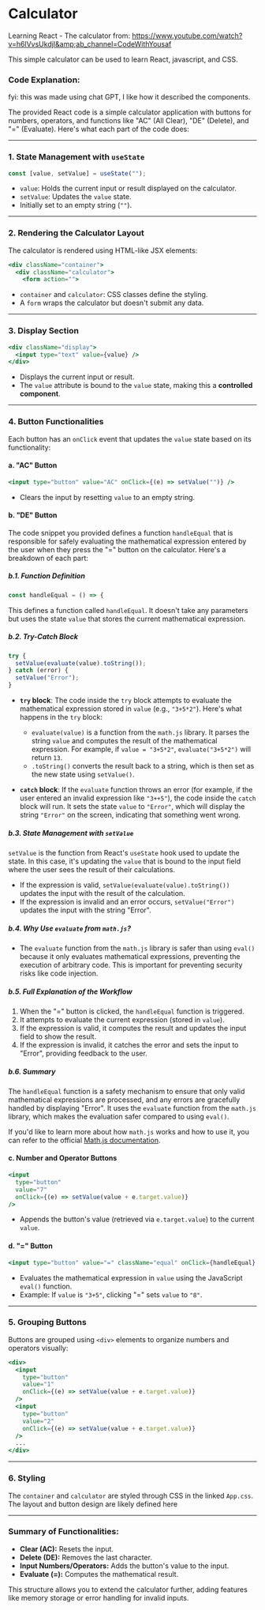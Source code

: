 # Calculator

Learning React - The calculator from: https://www.youtube.com/watch?v=h6lVvsUkdjI&amp;ab_channel=CodeWithYousaf

This simple calculator can be used to learn React, javascript, and CSS.

### Code Explanation:

fyi: this was made using chat GPT, I like how it described the components.

The provided React code is a simple calculator application with buttons for numbers, operators, and functions like "AC" (All Clear), "DE" (Delete), and "=" (Evaluate). Here's what each part of the code does:

---

### 1. **State Management with `useState`**

```jsx
const [value, setValue] = useState("");
```

- `value`: Holds the current input or result displayed on the calculator.
- `setValue`: Updates the `value` state.
- Initially set to an empty string (`""`).

---

### 2. **Rendering the Calculator Layout**

The calculator is rendered using HTML-like JSX elements:

```jsx
<div className="container">
  <div className="calculator">
    <form action="">
```

- `container` and `calculator`: CSS classes define the styling.
- A `form` wraps the calculator but doesn't submit any data.

---

### 3. **Display Section**

```jsx
<div className="display">
  <input type="text" value={value} />
</div>
```

- Displays the current input or result.
- The `value` attribute is bound to the `value` state, making this a **controlled component**.

---

### 4. **Button Functionalities**

Each button has an `onClick` event that updates the `value` state based on its functionality:

#### a. **"AC" Button**

```jsx
<input type="button" value="AC" onClick={(e) => setValue("")} />
```

- Clears the input by resetting `value` to an empty string.

#### b. **"DE" Button**

The code snippet you provided defines a function `handleEqual` that is responsible for safely evaluating the mathematical expression entered by the user when they press the "=" button on the calculator. Here's a breakdown of each part:

##### b.1. **Function Definition**

```javascript
const handleEqual = () => {
```

This defines a function called `handleEqual`. It doesn't take any parameters but uses the state `value` that stores the current mathematical expression.

##### b.2. **Try-Catch Block**

```javascript
try {
  setValue(evaluate(value).toString());
} catch (error) {
  setValue("Error");
}
```

- **`try` block**: The code inside the `try` block attempts to evaluate the mathematical expression stored in `value` (e.g., `"3+5*2"`). Here's what happens in the `try` block:

  - `evaluate(value)` is a function from the `math.js` library. It parses the string `value` and computes the result of the mathematical expression. For example, if `value = "3+5*2"`, `evaluate("3+5*2")` will return `13`.
  - `.toString()` converts the result back to a string, which is then set as the new state using `setValue()`.

- **`catch` block**: If the `evaluate` function throws an error (for example, if the user entered an invalid expression like `"3++5"`), the code inside the `catch` block will run. It sets the state `value` to `"Error"`, which will display the string `"Error"` on the screen, indicating that something went wrong.

##### b.3. **State Management with `setValue`**

`setValue` is the function from React's `useState` hook used to update the state. In this case, it's updating the `value` that is bound to the input field where the user sees the result of their calculations.

- If the expression is valid, `setValue(evaluate(value).toString())` updates the input with the result of the calculation.
- If the expression is invalid and an error occurs, `setValue("Error")` updates the input with the string "Error".

##### b.4. **Why Use `evaluate` from `math.js`?**

- The `evaluate` function from the `math.js` library is safer than using `eval()` because it only evaluates mathematical expressions, preventing the execution of arbitrary code. This is important for preventing security risks like code injection.

##### b.5. Full Explanation of the Workflow

1. When the "=" button is clicked, the `handleEqual` function is triggered.
2. It attempts to evaluate the current expression (stored in `value`).
3. If the expression is valid, it computes the result and updates the input field to show the result.
4. If the expression is invalid, it catches the error and sets the input to "Error", providing feedback to the user.

##### b.6. Summary

The `handleEqual` function is a safety mechanism to ensure that only valid mathematical expressions are processed, and any errors are gracefully handled by displaying "Error". It uses the `evaluate` function from the `math.js` library, which makes the evaluation safer compared to using `eval()`.

If you'd like to learn more about how `math.js` works and how to use it, you can refer to the official [Math.js documentation](https://mathjs.org/docs/).

#### c. **Number and Operator Buttons**

```jsx
<input
  type="button"
  value="7"
  onClick={(e) => setValue(value + e.target.value)}
/>
```

- Appends the button's value (retrieved via `e.target.value`) to the current `value`.

#### d. **"=" Button**

```jsx
<input type="button" value="=" className="equal" onClick={handleEqual} />
```

- Evaluates the mathematical expression in `value` using the JavaScript `eval()` function.
- Example: If `value` is `"3+5"`, clicking "=" sets `value` to `"8"`.

---

### 5. **Grouping Buttons**

Buttons are grouped using `<div>` elements to organize numbers and operators visually:

```jsx
<div>
  <input
    type="button"
    value="1"
    onClick={(e) => setValue(value + e.target.value)}
  />
  <input
    type="button"
    value="2"
    onClick={(e) => setValue(value + e.target.value)}
  />
  ...
</div>
```

---

### 6. **Styling**

The `container` and `calculator` are styled through CSS in the linked `App.css`. The layout and button design are likely defined here

---

### Summary of Functionalities:

- **Clear (AC):** Resets the input.
- **Delete (DE):** Removes the last character.
- **Input Numbers/Operators:** Adds the button's value to the input.
- **Evaluate (=):** Computes the mathematical result.

This structure allows you to extend the calculator further, adding features like memory storage or error handling for invalid inputs.

